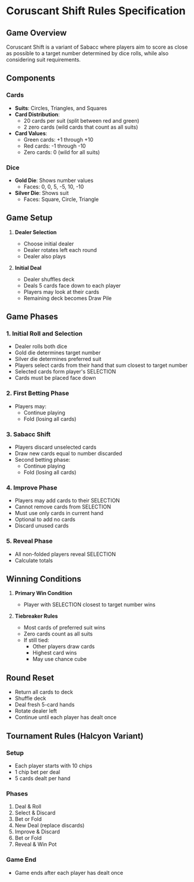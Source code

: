 # Coruscant Shift Rules Specification

## Game Overview

Coruscant Shift is a variant of Sabacc where players aim to score as close as possible to a target number determined by dice rolls, while also considering suit requirements.

## Components

### Cards

- **Suits**: Circles, Triangles, and Squares
- **Card Distribution**:
  - 20 cards per suit (split between red and green)
  - 2 zero cards (wild cards that count as all suits)
- **Card Values**:
  - Green cards: +1 through +10
  - Red cards: -1 through -10
  - Zero cards: 0 (wild for all suits)

### Dice

- **Gold Die**: Shows number values
  - Faces: 0, 0, 5, -5, 10, -10
- **Silver Die**: Shows suit
  - Faces: Square, Circle, Triangle

## Game Setup

1. **Dealer Selection**

   - Choose initial dealer
   - Dealer rotates left each round
   - Dealer also plays

2. **Initial Deal**
   - Dealer shuffles deck
   - Deals 5 cards face down to each player
   - Players may look at their cards
   - Remaining deck becomes Draw Pile

## Game Phases

### 1. Initial Roll and Selection

- Dealer rolls both dice
- Gold die determines target number
- Silver die determines preferred suit
- Players select cards from their hand that sum closest to target number
- Selected cards form player's SELECTION
- Cards must be placed face down

### 2. First Betting Phase

- Players may:
  - Continue playing
  - Fold (losing all cards)

### 3. Sabacc Shift

- Players discard unselected cards
- Draw new cards equal to number discarded
- Second betting phase:
  - Continue playing
  - Fold (losing all cards)

### 4. Improve Phase

- Players may add cards to their SELECTION
- Cannot remove cards from SELECTION
- Must use only cards in current hand
- Optional to add no cards
- Discard unused cards

### 5. Reveal Phase

- All non-folded players reveal SELECTION
- Calculate totals

## Winning Conditions

1. **Primary Win Condition**

   - Player with SELECTION closest to target number wins

2. **Tiebreaker Rules**
   - Most cards of preferred suit wins
   - Zero cards count as all suits
   - If still tied:
     - Other players draw cards
     - Highest card wins
     - May use chance cube

## Round Reset

- Return all cards to deck
- Shuffle deck
- Deal fresh 5-card hands
- Rotate dealer left
- Continue until each player has dealt once

## Tournament Rules (Halcyon Variant)

### Setup

- Each player starts with 10 chips
- 1 chip bet per deal
- 5 cards dealt per hand

### Phases

1. Deal & Roll
2. Select & Discard
3. Bet or Fold
4. New Deal (replace discards)
5. Improve & Discard
6. Bet or Fold
7. Reveal & Win Pot

### Game End

- Game ends after each player has dealt once
